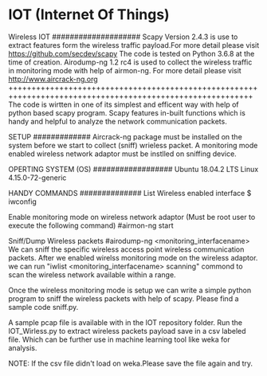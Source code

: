 # IOT (Internet Of Things)
Wireless IOT 
####################
Scapy Version 2.4.3 is use to extract features form the wireless traffic payload.For more detail please visit https://github.com/secdev/scapy
The code is tested on Python 3.6.8 at the time of creation. 
Airodump-ng 1.2 rc4 is used to collect the wireless traffic in monitoring mode with help of airmon-ng. For more detail please visit http://www.aircrack-ng.org
+++++++++++++++++++++++++++++++++++++++++++++++++++++++++++++++++++++++++++++++++++++++++++++++++++++++++++
The code is wirtten in one of its simplest and efficent way with help of python based scapy program. Scapy features in-built functions which is handy and 
helpful to analyze the network communication packets. 

SETUP
#############
Aircrack-ng package must be installed on the system before we start to collect (sniff) wrieless packet. A monitoring mode enabled wireless network adaptor must be instlled 
on sniffing device. 

OPERTING SYSTEM (OS)
##################
Ubuntu 18.04.2 LTS Linux 4.15.0-72-generic 

HANDY COMMANDS
##############
List Wireless enabled interface
$ iwconfig 

Enable monitoring mode on wireless network adaptor (Must be root user to execute the following command)
#airmon-ng start <interfacename>

Sniff/Dump Wireless packets 
#airodump-ng <monitoring_interfacename>
We can sniff the specific wireless access point wireless communication packets. After we enabled wirelss monitoring mode on the wireless adaptor. 
we can run "iwlist <monitoring_interfacename> scanning" commond to scan the wireless network available within a range. 

Once the wireless monitoring mode is setup we can write a simple python program to sniff the wireless packets with help of scapy. 
Please find a sample code sniff.py. 

A sample pcap file is available with in the IOT repository folder. Run the IOT_Wirless.py to extract wireless packets payload save in a csv labeled file.
Which can be further use in machine learning tool like weka for analysis.

NOTE: If the csv file didn't load on weka.Please save the file again and try. 



